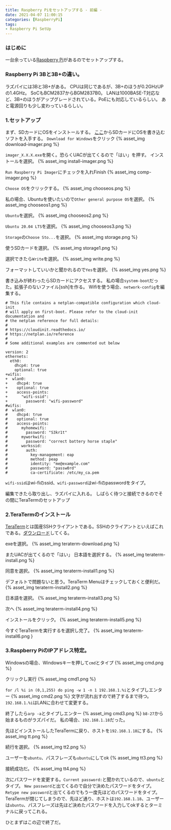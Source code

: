 ```yaml
---
title: Raspberry Piをセットアップする - 前編 -
date: 2021-04-07 11:00:15
categories: [RaspberryPi]
tags: 
- Raspberry Pi SetUp
---
```

### はじめに
一台余っている[Raspberry Pi](https://www.raspberrypi.org/products/raspberry-pi-3-model-b/)があるのでセットアップする。

<!-- toc -->
<!-- more -->
### Raspberry Pi 3Bと3B+の違い。
ラズパイには3Bと3B+がある。
CPUは同じであるが、3B+のほうが0.2GHzUPの1.4GHz。
SoCもBCM2837からBGM2837B0。
LANは1000BASE-T対応など、3B+のほうがアップグレードされている。PoEにも対応しているらしい。
あと電源回りも少し変わっているらしい。

### 1.セットアップ
まず、SDカードにOSをインストールする。
[ここ](https://www.raspberrypi.org/software/)からSDカードにOSを書き込むソフトを入手する。
`Download for Windows`をクリック
{% asset_img download-imager.png %}

`imager_X.X.X.exe`を開く。恐らくUACが出てくるので「はい」を押す。
インストールを選択。
{% asset_img install-imager.png %}

`Run Raspberry Pi Imager`にチェックを入れFinish
{% asset_img comp-imager.png %}

`Choose OS`をクリックする。
{% asset_img chooseos.png %}

私の場合、Ubuntuを使いたいので`Other general purpose OS`を選択。
{% asset_img chooseos1.png %}

`Ubuntu`を選択。
{% asset_img chooseos2.png %}

`Ubuntu 20.04 LTS`を選択。
{% asset_img chooseos3.png %}

`Storage`の`Choose Sto...`を選択。
{% asset_img storage.png %}

使うSDカードを選択。
{% asset_img storage1.png %}

選択できたら`Write`を選択。
{% asset_img write.png %}

フォーマットしていいかと聞かれるので`Yes`を選択。
{% asset_img yes.png %}

書き込みが終わったらSDカードにアクセスする。
私の場合`system-boot`だった。拡張子のないファイル[ssh]を作る。
Wifiを使う場合、`network-config`を編集する。
``` network-config
# This file contains a netplan-compatible configuration which cloud-init
# will apply on first-boot. Please refer to the cloud-init documentation and
# the netplan reference for full details:
#
# https://cloudinit.readthedocs.io/
# https://netplan.io/reference
#
# Some additional examples are commented out below

version: 2
ethernets:
  eth0:
    dhcp4: true
    optional: true
+wifis:
+  wlan0:
+    dhcp4: true
+    optional: true
+    access-points:
+      "wifi-ssid":
+        password: "wifi-password"
#wifis:
#  wlan0:
#    dhcp4: true
#    optional: true
#    access-points:
#      myhomewifi:
#        password: "S3kr1t"
#      myworkwifi:
#        password: "correct battery horse staple"
#      workssid:
#        auth:
#          key-management: eap
#          method: peap
#          identity: "me@example.com"
#          password: "passw0rd"
#          ca-certificate: /etc/my_ca.pem
```
`wifi-ssid`はwi-fiのssid、`wifi-password`はwi-fiのpasswordをタイプ。

編集できたら取り出し、ラズパイに入れる。
しばらく待つと接続できるのでその間にTeraTermのセットアップ

### 2.TeraTermのインストール
[TeraTerm](http://ttssh2.osdn.jp/)とは国産SSHクライアントである。SSHのクライアントといえばこれである。[ダウンロード](https://ja.osdn.net/projects/ttssh2/releases/)してくる。

exeを選択。
{% asset_img teraterm-download.png %}

またUACが出てくるので「はい」
日本語を選択する。
{% asset_img teraterm-install.png %}

同意を選択。
{% asset_img teraterm-install1.png %}

デフォルトで問題ないと思う。TeraTerm Menuはチェックしておくと便利だ。
{% asset_img teraterm-install2.png %} 

日本語を選択。
{% asset_img teraterm-install3.png %}

次へ
{% asset_img teraterm-install4.png %}

インストールをクリック。
{% asset_img teraterm-install5.png %}

今すぐTeraTermを実行するを選択し完了。
{% asset_img teraterm-install6.png }

### 3.Raspberry PiのIPアドレス特定。
Windowsの場合、Windowsキーを押して`cmd`とタイプ
{% asset_img cmd.png %}

クリックし実行
{% asset_img cmd1.png %}

`for /l %i in (0,1,255) do ping -w 1 -n 1 192.168.1.%i`とタイプしエンター
{% asset_img cmd2.png %}
文字が流れ出すので終了するまで待つ。
`192.168.1.%i`はLANに合わせて変更する。

終了したら`arp -a`とタイプしエンター
{% asset_img cmd3.png %}
`b8-27`から始まるものがラズパイだ。
私の場合、`192.168.1.18`だった。

先ほどインストールしたTeraTermに戻り、ホストを`192.168.1.18`にする。
{% asset_img tt.png %}

続行を選択。
{% asset_img tt2.png %}

ユーザーを`ubuntu`、パスフレーズも`ubuntu`にしてok
{% asset_img tt3.png %}

接続成功だ。
{% asset_img tt4.png %}

次にパスワードを変更する。`Current password:`と聞かれているので、`ubuntu`とタイプ。
`New password`と出てくるので自分で決めたパスワードをタイプ。
`Retype new password`と出てくるのでもう一度先ほどのパスワードをタイプ。
TeraTermが閉じてしまうので、先ほど通り、ホストは`192.168.1.18`、ユーザーは`ubuntu`、パスフレーズは先ほど決めたパスワードを入力してokするとターミナルに戻ってこれる。

ひとまずはこの辺で終了だ。
